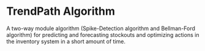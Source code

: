 # TrendPath Algorithm

A two-way module algorithm (Spike-Detection algorithm and Bellman-Ford algorithm) for predicting and forecasting stockouts and optimizing actions in the inventory system in a short amount of time. 
